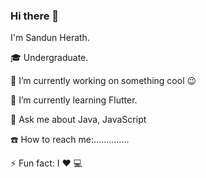 ### Hi there 👋
I'm Sandun Herath.

🎓 Undergraduate.

🔭 I’m currently working on something cool 😉

🌱 I’m currently learning Flutter.

💬 Ask me about Java, JavaScript

☎️ How to reach me:..............

⚡ Fun fact: I ❤️ 💻

<!--
**SandunHerath/SandunHerath** is a ✨ _special_ ✨ repository because its `README.md` (this file) appears on your GitHub profile.

Here are some ideas to get you started:

- 🔭 I’m currently working on ...
- 🌱 I’m currently learning ...
- 👯 I’m looking to collaborate on ...
- 🤔 I’m looking for help with ...
- 💬 Ask me about ...
- 📫 How to reach me: ...
- 😄 Pronouns: ...
- ⚡ Fun fact: ...
-->
